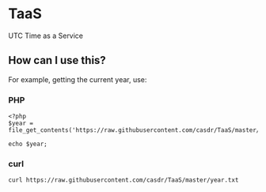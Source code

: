# TaaS
UTC Time as a Service

## How can I use this?

For example, getting the current year, use:

### PHP
    <?php
	$year = file_get_contents('https://raw.githubusercontent.com/casdr/TaaS/master/year.txt');

	echo $year;

### curl
	curl https://raw.githubusercontent.com/casdr/TaaS/master/year.txt
